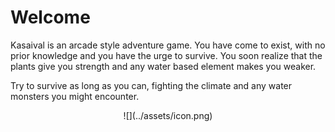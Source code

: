 # Welcome

Kasaival is an arcade style adventure game. You have come to exist, with no prior knowledge and you have the urge to survive. You soon realize that the plants give you strength and any water based element makes you weaker. 

Try to survive as long as you can, fighting the climate and any water monsters you might encounter.

<center>
![](../assets/icon.png)
</center>